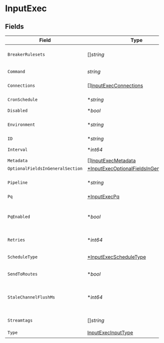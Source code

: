 # InputExec


## Fields

| Field                                                                                                                                                                         | Type                                                                                                                                                                          | Required                                                                                                                                                                      | Description                                                                                                                                                                   |
| ----------------------------------------------------------------------------------------------------------------------------------------------------------------------------- | ----------------------------------------------------------------------------------------------------------------------------------------------------------------------------- | ----------------------------------------------------------------------------------------------------------------------------------------------------------------------------- | ----------------------------------------------------------------------------------------------------------------------------------------------------------------------------- |
| `BreakerRulesets`                                                                                                                                                             | []*string*                                                                                                                                                                    | :heavy_minus_sign:                                                                                                                                                            | A list of event breaking rulesets that will be applied, in order, to the input data stream.                                                                                   |
| `Command`                                                                                                                                                                     | *string*                                                                                                                                                                      | :heavy_check_mark:                                                                                                                                                            | Command to execute; supports Bourne shell (or CMD on Windows) syntax                                                                                                          |
| `Connections`                                                                                                                                                                 | [][InputExecConnections](../../models/shared/inputexecconnections.md)                                                                                                         | :heavy_minus_sign:                                                                                                                                                            | Direct connections to Destinations, optionally via a Pipeline or a Pack.                                                                                                      |
| `CronSchedule`                                                                                                                                                                | **string*                                                                                                                                                                     | :heavy_minus_sign:                                                                                                                                                            | Cron schedule to execute the command on.                                                                                                                                      |
| `Disabled`                                                                                                                                                                    | **bool*                                                                                                                                                                       | :heavy_minus_sign:                                                                                                                                                            | Enable/disable this input                                                                                                                                                     |
| `Environment`                                                                                                                                                                 | **string*                                                                                                                                                                     | :heavy_minus_sign:                                                                                                                                                            | Optionally, enable this config only on a specified Git branch. If empty, will be enabled everywhere.                                                                          |
| `ID`                                                                                                                                                                          | **string*                                                                                                                                                                     | :heavy_minus_sign:                                                                                                                                                            | Unique ID for this input                                                                                                                                                      |
| `Interval`                                                                                                                                                                    | **int64*                                                                                                                                                                      | :heavy_minus_sign:                                                                                                                                                            | Interval between command executions in seconds.                                                                                                                               |
| `Metadata`                                                                                                                                                                    | [][InputExecMetadata](../../models/shared/inputexecmetadata.md)                                                                                                               | :heavy_minus_sign:                                                                                                                                                            | Fields to add to events from this input.                                                                                                                                      |
| `OptionalFieldsInGeneralSection`                                                                                                                                              | [*InputExecOptionalFieldsInGeneralSection](../../models/shared/inputexecoptionalfieldsingeneralsection.md)                                                                    | :heavy_minus_sign:                                                                                                                                                            | N/A                                                                                                                                                                           |
| `Pipeline`                                                                                                                                                                    | **string*                                                                                                                                                                     | :heavy_minus_sign:                                                                                                                                                            | Pipeline to process data from this Source before sending it through the Routes.                                                                                               |
| `Pq`                                                                                                                                                                          | [*InputExecPq](../../models/shared/inputexecpq.md)                                                                                                                            | :heavy_minus_sign:                                                                                                                                                            | N/A                                                                                                                                                                           |
| `PqEnabled`                                                                                                                                                                   | **bool*                                                                                                                                                                       | :heavy_minus_sign:                                                                                                                                                            | For details on Persistent Queues, see: [https://docs.cribl.io/stream/persistent-queues](https://docs.cribl.io/stream/persistent-queues)                                       |
| `Retries`                                                                                                                                                                     | **int64*                                                                                                                                                                      | :heavy_minus_sign:                                                                                                                                                            | Maximum number of retry attempts in the event that the command fails.                                                                                                         |
| `ScheduleType`                                                                                                                                                                | [*InputExecScheduleType](../../models/shared/inputexecscheduletype.md)                                                                                                        | :heavy_minus_sign:                                                                                                                                                            | Select a schedule type; either an interval (in seconds) or a cron-style schedule.                                                                                             |
| `SendToRoutes`                                                                                                                                                                | **bool*                                                                                                                                                                       | :heavy_minus_sign:                                                                                                                                                            | Select whether to send data to Routes, or directly to Destinations.                                                                                                           |
| `StaleChannelFlushMs`                                                                                                                                                         | **int64*                                                                                                                                                                      | :heavy_minus_sign:                                                                                                                                                            | The amount of time (in milliseconds) the Event Breaker will wait for new data to be sent to a specific channel, before flushing the data stream out, as-is, to the Pipelines. |
| `Streamtags`                                                                                                                                                                  | []*string*                                                                                                                                                                    | :heavy_minus_sign:                                                                                                                                                            | Add tags for filtering and grouping in @{product}.                                                                                                                            |
| `Type`                                                                                                                                                                        | [InputExecInputType](../../models/shared/inputexecinputtype.md)                                                                                                               | :heavy_check_mark:                                                                                                                                                            | N/A                                                                                                                                                                           |
